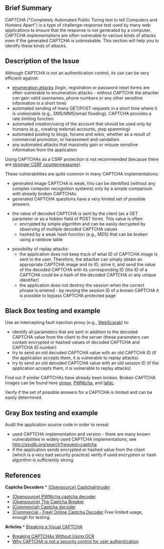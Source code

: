 ## Brief Summary

CAPTCHA ("Completely Automated Public Turing test to tell Computers and
Humans Apart") is a type of challenge-response test used by many web
applications to ensure that the response is not generated by a computer.
CAPTCHA implementations are often vulnerable to various kinds of attacks
even if the generated CAPTCHA is unbreakable. This section will help you
to identify these kinds of attacks.

## Description of the Issue

Although CAPTCHA is not an authentication control, its use can be very
efficient against:

  - [enumeration
    attacks](https://www.owasp.org/index.php/Testing_for_user_enumeration)
    (login, registration or password reset forms are often vulnerable to
    enumeration attacks - without CAPTCHA the attacker can gain valid
    usernames, phone numbers or any other sensitive information in a
    short time)
  - automated sending of many GET/POST requests in a short time where it
    is undesirable (e.g., SMS/MMS/email flooding), CAPTCHA provides a
    rate limiting function
  - automated creation/using of the account that should be used only by
    humans (e.g., creating webmail accounts, stop spamming)
  - automated posting to blogs, forums and wikis, whether as a result of
    commercial promotion, or harassment and vandalism
  - any automated attacks that massively gain or misuse sensitive
    information from the application

Using CAPTCHAs as a CSRF protection is not recommended (because there
are [stronger CSRF
countermeasures](Testing_for_CSRF_\(OWASP-SM-005\) "wikilink")).

These vulnerabilities are quite common in many CAPTCHA implementations:

  - generated image CAPTCHA is weak, this can be identified (without any
    complex computer recognition systems) only by a simple comparison
    with already broken CAPTCHAs
  - generated CAPTCHA questions have a very limited set of possible
    answers

<!-- end list -->

  - the value of decoded CAPTCHA is sent by the client (as a GET
    parameter or as a hidden field of POST form). This value is often:
      - encrypted by simple algorithm and can be easily decrypted by
        observing of multiple decoded CAPTCHA values
      - hashed by a weak hash function (e.g., MD5) that can be broken
        using a rainbow table

<!-- end list -->

  - possibility of replay attacks:
      - the application does not keep track of what ID of CAPTCHA image
        is sent to the user. Therefore, the attacker can simply obtain
        an appropriate CAPTCHA image and its ID, solve it, and send the
        value of the decoded CAPTCHA with its corresponding ID (the ID
        of a CAPTCHA could be a hash of the decoded CAPTCHA or any
        unique identifier)
      - the application does not destroy the session when the correct
        phrase is entered - by reusing the session ID of a known CAPTCHA
        it is possible to bypass CAPTCHA protected page

## Black Box testing and example

Use an intercepting fault injection proxy (e.g.,
[WebScarab](OWASP_WebScarab_Project "wikilink")) to:

  - identify all parameters that are sent in addition to the decoded
    CAPTCHA value from the client to the server (these parameters can
    contain encrypted or hashed values of decoded CAPTCHA and CAPTCHA ID
    number)
  - try to send an old decoded CAPTCHA value with an old CAPTCHA ID (if
    the application accepts them, it is vulnerable to replay attacks)
  - try to send an old decoded CAPTCHA value with an old session ID (if
    the application accepts them, it is vulnerable to replay attacks)

Find out if similar CAPTCHAs have already been broken. Broken CAPTCHA
images can be found here
[gimpy](http://www.cs.sfu.ca/~mori/research/gimpy/ez/),
[PWNtcha](http://libcaca.zoy.org/wiki/PWNtcha), and
[lafdc](http://www.lafdc.com/captcha/).

Verify if the set of possible answers for a CAPTCHA is limited and can
be easily determined.

## Gray Box testing and example

Audit the application source code in order to reveal:

  - used CAPTCHA implementation and version - there are many known
    vulnerabilities in widely used CAPTCHA implementations, see
    <http://osvdb.org/search?request=captcha>
  - if the application sends encrypted or hashed value from the client
    (which is a very bad security practice) verify if used encryption or
    hash algorithm is sufficiently strong

## References

**Captcha Decoders**
\* [(Opensource) CaptchaIntruder](http://cintruder.sourceforge.net/)

  - [(Opensource) PWNtcha captcha
    decoder](http://libcaca.zoy.org/wiki/PWNtcha)
  - [(Opensource) The Captcha
    Breaker](http://churchturing.org/captcha-dist/)
  - [(Commercial) Captcha decoder](http://www.lafdc.com/captcha/)
  - [(Commercial - Free) Online Captcha
    Decoder](http://www.captchakiller.com/) Free limited usage, enough
    for testing.

**Articles**
\* [Breaking a Visual
CAPTCHA](http://www.cs.sfu.ca/~mori/research/gimpy/)

  - [Breaking CAPTCHAs Without Using
    OCR](http://www.puremango.co.uk/cm_breaking_captcha_115.php)
  - [Why CAPTCHA is not a security control for user
    authentication](http://securesoftware.blogspot.com/2007/11/captcha-placebo-security-control-for.html)